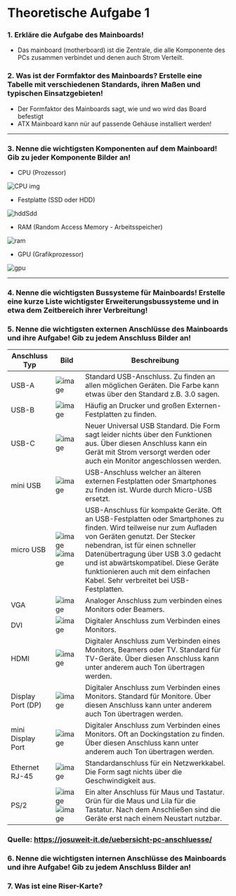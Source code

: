# Theoretische Aufgabe 1

### 1. Erkläre die Aufgabe des Mainboards!

- Das mainboard (motherboard) ist die Zentrale, die alle Komponente des PCs zusammen verbindet und denen auch Strom Verteilt.

### 2. Was ist der Formfaktor des Mainboards? Erstelle eine Tabelle mit verschiedenen Standards, ihren Maßen und typischen Einsatzgebieten!

- Der Formfaktor des Mainboards sagt, wie und wo wird das Board befestigt
- ATX Mainboard kann nür auf passende Gehäuse installiert werden!
  
-------------------------
### 3. Nenne die wichtigsten Komponenten auf dem Mainboard! Gib zu jeder Komponente Bilder an!

- CPU (Prozessor)
  
![CPU img](https://github.com/user-attachments/assets/204dc13d-d935-4677-a016-dac9602a4523)

- Festplatte (SSD oder HDD)
  
![hddSdd](https://github.com/user-attachments/assets/15a6b663-0ebe-4973-a30e-df796aa8f572)

- RAM (Random Access Memory - Arbeitsspeicher)
  
![ram](https://github.com/user-attachments/assets/3d05168c-b69c-4037-a5fd-29c8720bc6e9)

- GPU (Grafikprozessor)
  
![gpu](https://github.com/user-attachments/assets/746cbc7c-930a-439f-8a29-7e47fe07a206)

--------------------
### 4. Nenne die wichtigsten Bussysteme für Mainboards! Erstelle eine kurze Liste wichtigster Erweiterungsbussysteme und in etwa dem Zeitbereich ihrer Verbreitung!

### 5. Nenne die wichtigsten externen Anschlüsse des Mainboards und ihre Aufgabe! Gib zu jedem Anschluss Bilder an!
| Anschluss Typ       | Bild                                   | Beschreibung |
| ------------------- | -------------------------------------- | ------------ |
| USB-A               | ![image](https://github.com/user-attachments/assets/9cd06443-84d9-4ef2-971a-220d1ce549e3) | Standard USB-Anschluss. Zu finden an allen möglichen Geräten. Die Farbe kann etwas über den Standard z.B. 3.0 sagen. |
| USB-B               | ![image](https://github.com/user-attachments/assets/026e0a1c-ad00-4685-b9f8-d8c69c58b44d) | Häufig an Drucker und großen Externen-Festplatten zu finden. |
| USB-C               | ![image](https://github.com/user-attachments/assets/7d1193ab-eedd-4f09-829c-813fd110a712) | Neuer Universal USB Standard. Die Form sagt leider nichts über den Funktionen aus. Über diesen Anschluss kann ein Gerät mit Strom versorgt werden oder auch ein Monitor angeschlossen werden. |
| mini USB            | ![image](https://github.com/user-attachments/assets/c6a73c2e-79f5-46fd-90a4-0270e5a560b3) | USB-Anschluss welcher an älteren externen Festplatten oder Smartphones zu finden ist. Wurde durch Micro-USB ersetzt. |
| micro USB           | ![image](https://github.com/user-attachments/assets/a888b0b3-b66c-441e-9762-1b66d5188b1e) ![image](https://github.com/user-attachments/assets/9fae33bc-0857-4071-9e31-0984065ad104) | USB-Anschluss für kompakte Geräte. Oft an USB-Festplatten oder Smartphones zu finden. Wird teilweise nur zum Aufladen von Geräten genutzt. Der Stecker nebendran, ist für einen schneller Datenübertragung über USB 3.0 gedacht und ist abwärtskompatibel. Diese Geräte funktionieren auch mit dem einfachen Kabel. Sehr verbreitet bei USB-Festplatten. |
| VGA                 | ![image](https://github.com/user-attachments/assets/b4263d19-8185-406e-bb97-7775bdf0e0ab) | Analoger Anschluss zum verbinden eines Monitors oder Beamers. |
| DVI                 | ![image](https://github.com/user-attachments/assets/be5c592f-081c-4b76-9932-35e3e1acb4b4) | Digitaler Anschluss zum Verbinden eines Monitors. |
| HDMI                | ![image](https://github.com/user-attachments/assets/bd871283-a6fc-47ca-a851-c2d7439b9ab2) | Digitaler Anschluss zum Verbinden eines Monitors, Beamers oder TV. Standard für TV-Geräte. Über diesen Anschluss kann unter anderem auch Ton übertragen werden. |
| Display Port (DP)   | ![image](https://github.com/user-attachments/assets/40169d82-1332-45b5-b3cb-3a8d74119480) | Digitaler Anschluss zum Verbinden eines Monitors. Standard für Monitore. Über diesen Anschluss kann unter anderem auch Ton übertragen werden. |
| mini Display Port   | ![image](https://github.com/user-attachments/assets/0f9eb683-fd09-4bb5-a8ce-742a9f656a18) | Digitaler Anschluss zum Verbinden eines Monitors. Oft an Dockingstation zu finden. Über diesen Anschluss kann unter anderem auch Ton übertragen werden. |
| Ethernet RJ-45      | ![image](https://github.com/user-attachments/assets/8a7df004-7349-4699-9cf8-fae8c3aa9bfd) | Standardanschluss für ein Netzwerkkabel. Die Form sagt nichts über die Geschwindigkeit aus. |
| PS/2                | ![image](https://github.com/user-attachments/assets/0cc0890d-f23f-4c3b-88f8-b865fbd710f8) ![image](https://github.com/user-attachments/assets/8b3ac78d-4368-4d9d-b4ca-ffab98d9e7b4) | Ein alter Anschluss für Maus und Tastatur. Grün für die Maus und Lila für die Tastatur. Nach dem Anschließen sind die Geräte erst nach einem Neustart nutzbar. |

### Quelle: https://josuweit-it.de/uebersicht-pc-anschluesse/

### 6. Nenne die wichtigsten internen Anschlüsse des Mainboards und ihre Aufgabe! Gib zu jedem Anschluss Bilder an!

### 7. Was ist eine Riser-Karte?
